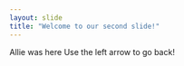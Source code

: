 ```yaml
---
layout: slide
title: "Welcome to our second slide!"
---
```

Allie was here
Use the left arrow to go back!
